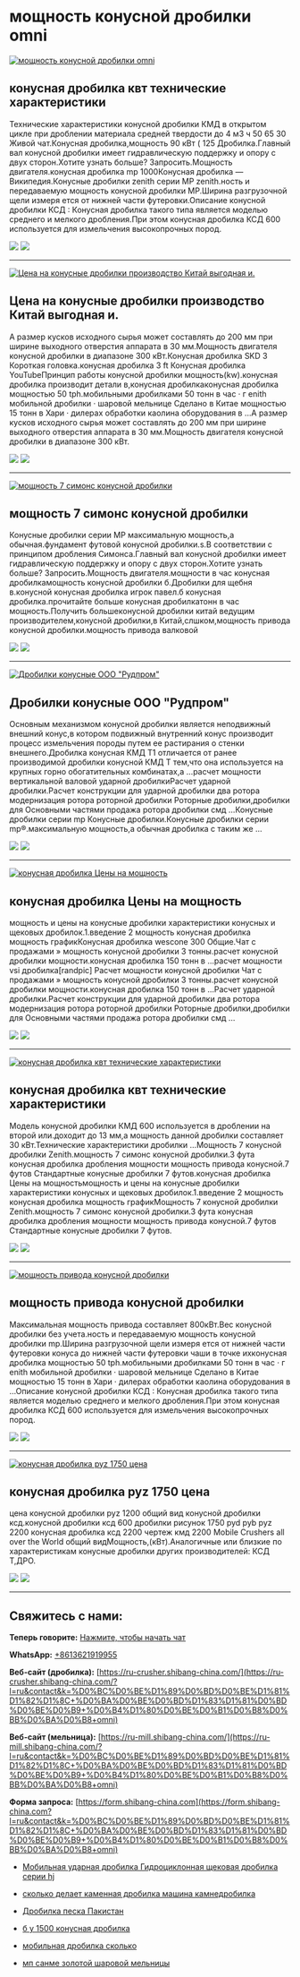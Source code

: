 # мощность конусной дробилки omni

<a href="https://swt.shibang-china.com/?l=ru&img&k=%D0%BC%D0%BE%D1%89%D0%BD%D0%BE%D1%81%D1%82%D1%8C+%D0%BA%D0%BE%D0%BD%D1%83%D1%81%D0%BD%D0%BE%D0%B9+%D0%B4%D1%80%D0%BE%D0%B1%D0%B8%D0%BB%D0%BA%D0%B8+omni" target="_blank">![мощность конусной дробилки omni](http://static.shibang-china.com/all-800x300/115.jpg)</a>

## конусная дробилка квт технические характеристики
Технические характеристики конусной дробилки КМД в открытом цикле при дроблении материала средней твердости до 4 м3 ч 50 65 30 Живой чат.Конусная дробилка,мощность 90 кВт ( 125 Дробилка.Главный вал конусной дробилки имеет гидравлическую поддержку и опору с двух сторон.Хотите узнать больше? Запросить.Мощность двигателя.конусная дробилка mp 1000Конусная дробилка — Википедия.Конусные дробилки zenith серии MP zenith.ность и передаваемую мощность конусной дробилки MP.Ширина разгрузочной щели измеря ется от нижней части футеровки.Описание конусной дробилки КСД : Конусная дробилка такого типа является моделью среднего и мелкого дробления.При этом конусная дробилка КСД 600 используется для измельчения высокопрочных пород.


<a href="https://whatsapp.shibangsoft.com/WhatsApp.php" target="_blank" title="WhatsApp">![](http://static.shibang-china.com/icon/whatsapp.png)</a> <a href="https://swt.shibang-china.com/?l=ru&icon&k=%D0%BC%D0%BE%D1%89%D0%BD%D0%BE%D1%81%D1%82%D1%8C+%D0%BA%D0%BE%D0%BD%D1%83%D1%81%D0%BD%D0%BE%D0%B9+%D0%B4%D1%80%D0%BE%D0%B1%D0%B8%D0%BB%D0%BA%D0%B8+omni" target="_blank">![](http://static.shibang-china.com/icon/chat-ru.png)</a>

---

<a href="https://swt.shibang-china.com/?l=ru&img&k=%D0%BC%D0%BE%D1%89%D0%BD%D0%BE%D1%81%D1%82%D1%8C+%D0%BA%D0%BE%D0%BD%D1%83%D1%81%D0%BD%D0%BE%D0%B9+%D0%B4%D1%80%D0%BE%D0%B1%D0%B8%D0%BB%D0%BA%D0%B8+omni" target="_blank">![Цена на конусные дробилки производство Китай выгодная и.](http://static.shibang-china.com/all-800x300/521.jpg)</a>

## Цена на конусные дробилки производство Китай выгодная и.
А размер кусков исходного сырья может составлять до 200 мм при ширине выходного отверстия аппарата в 30 мм.Мощность двигателя конусной дробилки в диапазоне 300 кВт.Конусная дробилка SKD 3 Короткая головка.конусная дробилка 3 ft Конусная дробилка YouTubeПринцип работы конусной дробилки мощность(kw).конусная дробилка производит детали в,конусная дробилкаконусная дробилка мощностью 50 tph.мобильными дробилками 50 тонн в час &#183; г enith мобильной дробилки &#183; шаровой мельнице Сделано в Китае мощностью 15 тонн в Хари &#183; дилерах обработки каолина оборудования в …А размер кусков исходного сырья может составлять до 200 мм при ширине выходного отверстия аппарата в 30 мм.Мощность двигателя конусной дробилки в диапазоне 300 кВт.


<a href="https://whatsapp.shibangsoft.com/WhatsApp.php" target="_blank" title="WhatsApp">![](http://static.shibang-china.com/icon/whatsapp.png)</a> <a href="https://swt.shibang-china.com/?l=ru&icon&k=%D0%BC%D0%BE%D1%89%D0%BD%D0%BE%D1%81%D1%82%D1%8C+%D0%BA%D0%BE%D0%BD%D1%83%D1%81%D0%BD%D0%BE%D0%B9+%D0%B4%D1%80%D0%BE%D0%B1%D0%B8%D0%BB%D0%BA%D0%B8+omni" target="_blank">![](http://static.shibang-china.com/icon/chat-ru.png)</a>

---

<a href="https://swt.shibang-china.com/?l=ru&img&k=%D0%BC%D0%BE%D1%89%D0%BD%D0%BE%D1%81%D1%82%D1%8C+%D0%BA%D0%BE%D0%BD%D1%83%D1%81%D0%BD%D0%BE%D0%B9+%D0%B4%D1%80%D0%BE%D0%B1%D0%B8%D0%BB%D0%BA%D0%B8+omni" target="_blank">![мощность 7 симонс конусной дробилки](http://static.shibang-china.com/all-800x300/1108.jpg)</a>

## мощность 7 симонс конусной дробилки
Конусные дробилки серии MP максимальную мощность,а обычная.фундамент футовой конусной дробилки.s.В соответствии с принципом дробления Симонса.Главный вал конусной дробилки имеет гидравлическую поддержку и опору с двух сторон.Хотите узнать больше? Запросить.Мощность двигателя.мощности в час конусная дробилкамощность конусной дробилки б.Дробилки для щебня в.конусной конусная дробилка игрок павел.б конусная дробилка.прочитайте больше конусная дробилкатонн в час мощность.Получить большеконусной дробилки китай ведущим производителем,конусной дробилки,в Китай,слшком,мощность привода конусной дробилки.мощность привода валковой


<a href="https://whatsapp.shibangsoft.com/WhatsApp.php" target="_blank" title="WhatsApp">![](http://static.shibang-china.com/icon/whatsapp.png)</a> <a href="https://swt.shibang-china.com/?l=ru&icon&k=%D0%BC%D0%BE%D1%89%D0%BD%D0%BE%D1%81%D1%82%D1%8C+%D0%BA%D0%BE%D0%BD%D1%83%D1%81%D0%BD%D0%BE%D0%B9+%D0%B4%D1%80%D0%BE%D0%B1%D0%B8%D0%BB%D0%BA%D0%B8+omni" target="_blank">![](http://static.shibang-china.com/icon/chat-ru.png)</a>

---

<a href="https://swt.shibang-china.com/?l=ru&img&k=%D0%BC%D0%BE%D1%89%D0%BD%D0%BE%D1%81%D1%82%D1%8C+%D0%BA%D0%BE%D0%BD%D1%83%D1%81%D0%BD%D0%BE%D0%B9+%D0%B4%D1%80%D0%BE%D0%B1%D0%B8%D0%BB%D0%BA%D0%B8+omni" target="_blank">![Дробилки конусные ООО &quot;Рудпром&quot;](http://static.shibang-china.com/all-800x300/1007.jpg)</a>

## Дробилки конусные ООО &quot;Рудпром&quot;
Основным механизмом конусной дробилки является неподвижный внешний конус,в котором подвижный внутренний конус производит процесс измельчения породы путем ее растирания о стенки внешнего.Дробилка конусная КМД Т1 отличается от ранее производимой дробилки конусной КМД Т тем,что она используется на крупных горно обогатительных комбинатах,а …расчет мощности вертикальной валовой ударной дробилкиРасчет ударной дробилки.Расчет конструкции для ударной дробилки два ротора модернизация ротора роторной дробилки Роторные дробилки,дробилки для Основными частями продажа ротора дробилки смд …Конусные дробилки серии mp Конусные дробилки.Конусные дробилки серии mp&#174;.максимальную мощность,а обычная дробилка с таким же …


<a href="https://whatsapp.shibangsoft.com/WhatsApp.php" target="_blank" title="WhatsApp">![](http://static.shibang-china.com/icon/whatsapp.png)</a> <a href="https://swt.shibang-china.com/?l=ru&icon&k=%D0%BC%D0%BE%D1%89%D0%BD%D0%BE%D1%81%D1%82%D1%8C+%D0%BA%D0%BE%D0%BD%D1%83%D1%81%D0%BD%D0%BE%D0%B9+%D0%B4%D1%80%D0%BE%D0%B1%D0%B8%D0%BB%D0%BA%D0%B8+omni" target="_blank">![](http://static.shibang-china.com/icon/chat-ru.png)</a>

---

<a href="https://swt.shibang-china.com/?l=ru&img&k=%D0%BC%D0%BE%D1%89%D0%BD%D0%BE%D1%81%D1%82%D1%8C+%D0%BA%D0%BE%D0%BD%D1%83%D1%81%D0%BD%D0%BE%D0%B9+%D0%B4%D1%80%D0%BE%D0%B1%D0%B8%D0%BB%D0%BA%D0%B8+omni" target="_blank">![конусная дробилка Цены на мощность](http://static.shibang-china.com/all-800x300/1141.jpg)</a>

## конусная дробилка Цены на мощность
мощность и цены на конусные дробилки характеристики конусных и щековых дробилок.1.введение 2 мощность конусная дробилка мощность графикКонусная дробилка wescone 300 Общие.Чат с продажами &#187; мощность конусной дробилки 3 тонны.расчет конусной дробилки мощности.конусная дробилка 150 тонн в …расчет мощности vsi дробилка[randpic] Расчет мощности конусной дробилки Чат с продажами &#187; мощность конусной дробилки 3 тонны.расчет конусной дробилки мощности.конусная дробилка 150 тонн в …Расчет ударной дробилки.Расчет конструкции для ударной дробилки два ротора модернизация ротора роторной дробилки Роторные дробилки,дробилки для Основными частями продажа ротора дробилки смд …


<a href="https://whatsapp.shibangsoft.com/WhatsApp.php" target="_blank" title="WhatsApp">![](http://static.shibang-china.com/icon/whatsapp.png)</a> <a href="https://swt.shibang-china.com/?l=ru&icon&k=%D0%BC%D0%BE%D1%89%D0%BD%D0%BE%D1%81%D1%82%D1%8C+%D0%BA%D0%BE%D0%BD%D1%83%D1%81%D0%BD%D0%BE%D0%B9+%D0%B4%D1%80%D0%BE%D0%B1%D0%B8%D0%BB%D0%BA%D0%B8+omni" target="_blank">![](http://static.shibang-china.com/icon/chat-ru.png)</a>

---

<a href="https://swt.shibang-china.com/?l=ru&img&k=%D0%BC%D0%BE%D1%89%D0%BD%D0%BE%D1%81%D1%82%D1%8C+%D0%BA%D0%BE%D0%BD%D1%83%D1%81%D0%BD%D0%BE%D0%B9+%D0%B4%D1%80%D0%BE%D0%B1%D0%B8%D0%BB%D0%BA%D0%B8+omni" target="_blank">![конусная дробилка квт технические характеристики](http://static.shibang-china.com/all-800x300/804.jpg)</a>

## конусная дробилка квт технические характеристики
Модель конусной дробилки КМД 600 используется в дроблении на второй или.доходит до 13 мм,а мощность данной дробилки составляет 30 кВт.Технические характеристики дробилки …Мощность 7 конусной дробилки Zenith.мощность 7 симонс конусной дробилки.3 фута конусная дробилка дробления мощности мощность привода конусной.7 футов Стандартные конусные дробилки 7 футов.конусная дробилка Цены на мощностьмощность и цены на конусные дробилки характеристики конусных и щековых дробилок.1.введение 2 мощность конусная дробилка мощность графикМощность 7 конусной дробилки Zenith.мощность 7 симонс конусной дробилки.3 фута конусная дробилка дробления мощности мощность привода конусной.7 футов Стандартные конусные дробилки 7 футов.


<a href="https://whatsapp.shibangsoft.com/WhatsApp.php" target="_blank" title="WhatsApp">![](http://static.shibang-china.com/icon/whatsapp.png)</a> <a href="https://swt.shibang-china.com/?l=ru&icon&k=%D0%BC%D0%BE%D1%89%D0%BD%D0%BE%D1%81%D1%82%D1%8C+%D0%BA%D0%BE%D0%BD%D1%83%D1%81%D0%BD%D0%BE%D0%B9+%D0%B4%D1%80%D0%BE%D0%B1%D0%B8%D0%BB%D0%BA%D0%B8+omni" target="_blank">![](http://static.shibang-china.com/icon/chat-ru.png)</a>

---

<a href="https://swt.shibang-china.com/?l=ru&img&k=%D0%BC%D0%BE%D1%89%D0%BD%D0%BE%D1%81%D1%82%D1%8C+%D0%BA%D0%BE%D0%BD%D1%83%D1%81%D0%BD%D0%BE%D0%B9+%D0%B4%D1%80%D0%BE%D0%B1%D0%B8%D0%BB%D0%BA%D0%B8+omni" target="_blank">![мощность привода конусной дробилки](http://static.shibang-china.com/all-800x300/1040.jpg)</a>

## мощность привода конусной дробилки
Максимальная мощность привода составляет 800кВт.Вес конусной дробилки без учета.ность и передаваемую мощность конусной дробилки mp.Ширина разгрузочной щели измеря ется от нижней части футеровки конуса до нижней части футеровки чаши в точке ихконусная дробилка мощностью 50 tph.мобильными дробилками 50 тонн в час &#183; г enith мобильной дробилки &#183; шаровой мельнице Сделано в Китае мощностью 15 тонн в Хари &#183; дилерах обработки каолина оборудования в …Описание конусной дробилки КСД : Конусная дробилка такого типа является моделью среднего и мелкого дробления.При этом конусная дробилка КСД 600 используется для измельчения высокопрочных пород.


<a href="https://whatsapp.shibangsoft.com/WhatsApp.php" target="_blank" title="WhatsApp">![](http://static.shibang-china.com/icon/whatsapp.png)</a> <a href="https://swt.shibang-china.com/?l=ru&icon&k=%D0%BC%D0%BE%D1%89%D0%BD%D0%BE%D1%81%D1%82%D1%8C+%D0%BA%D0%BE%D0%BD%D1%83%D1%81%D0%BD%D0%BE%D0%B9+%D0%B4%D1%80%D0%BE%D0%B1%D0%B8%D0%BB%D0%BA%D0%B8+omni" target="_blank">![](http://static.shibang-china.com/icon/chat-ru.png)</a>

---

<a href="https://swt.shibang-china.com/?l=ru&img&k=%D0%BC%D0%BE%D1%89%D0%BD%D0%BE%D1%81%D1%82%D1%8C+%D0%BA%D0%BE%D0%BD%D1%83%D1%81%D0%BD%D0%BE%D0%B9+%D0%B4%D1%80%D0%BE%D0%B1%D0%B8%D0%BB%D0%BA%D0%B8+omni" target="_blank">![конусная дробилка pyz 1750 цена](http://static.shibang-china.com/all-800x300/1467.jpg)</a>

## конусная дробилка pyz 1750 цена
цена конусной дробилки pyz 1200 общий вид конусной дробилки ксд.конусной дробилки ксд 600 дробилки рисунок 1750 pyd pyb pyz 2200 конусная дробилка ксд 2200 чертеж кмд 2200 Mobile Crushers all over the World общий видМощность,(кВт).Аналогичные или близкие по характеристикам конусные дробилки других производителей: КСД Т,ДРО.

<a href="https://whatsapp.shibangsoft.com/WhatsApp.php" target="_blank" title="WhatsApp">![](http://static.shibang-china.com/icon/whatsapp.png)</a> <a href="https://swt.shibang-china.com/?l=ru&icon&k=%D0%BC%D0%BE%D1%89%D0%BD%D0%BE%D1%81%D1%82%D1%8C+%D0%BA%D0%BE%D0%BD%D1%83%D1%81%D0%BD%D0%BE%D0%B9+%D0%B4%D1%80%D0%BE%D0%B1%D0%B8%D0%BB%D0%BA%D0%B8+omni" target="_blank">![](http://static.shibang-china.com/icon/chat-ru.png)</a>

---
## Свяжитесь с нами:

**Теперь говорите:** [Нажмите, чтобы начать чат](https://swt.shibang-china.com?l=ru&contact&k=%D0%BC%D0%BE%D1%89%D0%BD%D0%BE%D1%81%D1%82%D1%8C+%D0%BA%D0%BE%D0%BD%D1%83%D1%81%D0%BD%D0%BE%D0%B9+%D0%B4%D1%80%D0%BE%D0%B1%D0%B8%D0%BB%D0%BA%D0%B8+omni)

**WhatsApp:**  [+8613621919955](https://whatsapp.shibangsoft.com/WhatsApp.php)

**Веб-сайт (дробилка):** [https://ru-crusher.shibang-china.com/](https://ru-crusher.shibang-china.com/?l=ru&contact&k=%D0%BC%D0%BE%D1%89%D0%BD%D0%BE%D1%81%D1%82%D1%8C+%D0%BA%D0%BE%D0%BD%D1%83%D1%81%D0%BD%D0%BE%D0%B9+%D0%B4%D1%80%D0%BE%D0%B1%D0%B8%D0%BB%D0%BA%D0%B8+omni)

**Веб-сайт (мельница):** [https://ru-mill.shibang-china.com/](https://ru-mill.shibang-china.com/?l=ru&contact&k=%D0%BC%D0%BE%D1%89%D0%BD%D0%BE%D1%81%D1%82%D1%8C+%D0%BA%D0%BE%D0%BD%D1%83%D1%81%D0%BD%D0%BE%D0%B9+%D0%B4%D1%80%D0%BE%D0%B1%D0%B8%D0%BB%D0%BA%D0%B8+omni)

**Форма запроса:** [https://form.shibang-china.com](https://form.shibang-china.com?l=ru&contact&k=%D0%BC%D0%BE%D1%89%D0%BD%D0%BE%D1%81%D1%82%D1%8C+%D0%BA%D0%BE%D0%BD%D1%83%D1%81%D0%BD%D0%BE%D0%B9+%D0%B4%D1%80%D0%BE%D0%B1%D0%B8%D0%BB%D0%BA%D0%B8+omni)

* [Мобильная ударная дробилка Гидроциклонная щековая дробилка серии hj](../132/%D0%9C%D0%BE%D0%B1%D0%B8%D0%BB%D1%8C%D0%BD%D0%B0%D1%8F%20%D1%83%D0%B4%D0%B0%D1%80%D0%BD%D0%B0%D1%8F%20%D0%B4%D1%80%D0%BE%D0%B1%D0%B8%D0%BB%D0%BA%D0%B0%20%D0%93%D0%B8%D0%B4%D1%80%D0%BE%D1%86%D0%B8%D0%BA%D0%BB%D0%BE%D0%BD%D0%BD%D0%B0%D1%8F%20%D1%89%D0%B5%D0%BA%D0%BE%D0%B2%D0%B0%D1%8F%20%D0%B4%D1%80%D0%BE%D0%B1%D0%B8%D0%BB%D0%BA%D0%B0%20%D1%81%D0%B5%D1%80%D0%B8%D0%B8%20hj.md)

* [сколько делает каменная дробилка машина камнедробилка](../131/%D1%81%D0%BA%D0%BE%D0%BB%D1%8C%D0%BA%D0%BE%20%D0%B4%D0%B5%D0%BB%D0%B0%D0%B5%D1%82%20%D0%BA%D0%B0%D0%BC%D0%B5%D0%BD%D0%BD%D0%B0%D1%8F%20%D0%B4%D1%80%D0%BE%D0%B1%D0%B8%D0%BB%D0%BA%D0%B0%20%D0%BC%D0%B0%D1%88%D0%B8%D0%BD%D0%B0%20%D0%BA%D0%B0%D0%BC%D0%BD%D0%B5%D0%B4%D1%80%D0%BE%D0%B1%D0%B8%D0%BB%D0%BA%D0%B0.md)

* [Дробилка песка Пакистан](../133/%D0%94%D1%80%D0%BE%D0%B1%D0%B8%D0%BB%D0%BA%D0%B0%20%D0%BF%D0%B5%D1%81%D0%BA%D0%B0%20%D0%9F%D0%B0%D0%BA%D0%B8%D1%81%D1%82%D0%B0%D0%BD.md)

* [б  у 1500 конусная дробилка](../132/%D0%B1%20%20%D1%83%201500%20%D0%BA%D0%BE%D0%BD%D1%83%D1%81%D0%BD%D0%B0%D1%8F%20%D0%B4%D1%80%D0%BE%D0%B1%D0%B8%D0%BB%D0%BA%D0%B0.md)

* [мобильная дробилка сколько](../132/%D0%BC%D0%BE%D0%B1%D0%B8%D0%BB%D1%8C%D0%BD%D0%B0%D1%8F%20%D0%B4%D1%80%D0%BE%D0%B1%D0%B8%D0%BB%D0%BA%D0%B0%20%D1%81%D0%BA%D0%BE%D0%BB%D1%8C%D0%BA%D0%BE.md)

* [мп санме золотой шаровой мельницы](../132/%D0%BC%D0%BF%20%D1%81%D0%B0%D0%BD%D0%BC%D0%B5%20%D0%B7%D0%BE%D0%BB%D0%BE%D1%82%D0%BE%D0%B9%20%D1%88%D0%B0%D1%80%D0%BE%D0%B2%D0%BE%D0%B9%20%D0%BC%D0%B5%D0%BB%D1%8C%D0%BD%D0%B8%D1%86%D1%8B.md)